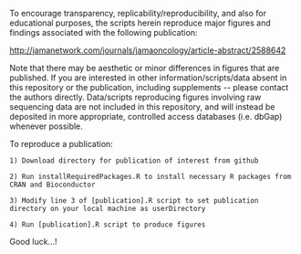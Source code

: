 To encourage transparency, replicability/reproducibility, and also for educational purposes, the scripts herein reproduce major figures and findings associated with the following publication:

http://jamanetwork.com/journals/jamaoncology/article-abstract/2588642

Note that there may be aesthetic or minor differences in figures that are published. If you are interested in other information/scripts/data absent in this repository or the publication, including supplements -- please contact the authors directly. Data/scripts reproducing figures involving raw sequencing data are not included in this repository, and will instead be deposited in more appropriate, controlled access databases (i.e. dbGap) whenever possible. 

To reproduce a publication:

	1) Download directory for publication of interest from github

	2) Run installRequiredPackages.R to install necessary R packages from CRAN and Bioconductor

	3) Modify line 3 of [publication].R script to set publication directory on your local machine as userDirectory

	4) Run [publication].R script to produce figures

Good luck...!
